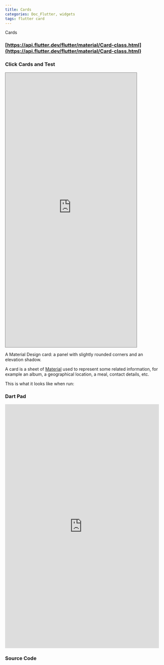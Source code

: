 ```yaml
---
title: Cards
categories: Doc_Flutter, widgets
tags: flutter card
---
```

Cards

### [https://api.flutter.dev/flutter/material/Card-class.html](https://api.flutter.dev/flutter/material/Card-class.html)

### Click Cards and Test

<iframe src="https://kissthecoke.github.io/doc_flutter_samples//" style="width:430px;height:900px;border:1px solid gray"></iframe>

A Material Design card: a panel with slightly rounded corners and an elevation shadow.

A card is a sheet of [Material](https://api.flutter.dev/flutter/material/Material-class.html) used to represent some related information, for example an album, a geographical location, a meal, contact details, etc.

This is what it looks like when run:

### Dart Pad

<iframe src="https://dartpad.dev/?id=14c5fb80989580612e03af6bab53f36e" style="width:100%;height:800px;border:none"></iframe>

### Source Code


<script src="https://gist.github.com/kissthecoke/14c5fb80989580612e03af6bab53f36e.js"></script>
